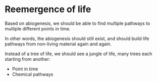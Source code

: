 # Reemergence of life

Based on abiogenesis, we should be able to find multiple pathways to multiple different points in time.

In other words, the abiogenesis should still exist, and should build life pathways from non-living material again and again.

Instead of a tree of life, we should see a jungle of life, many trees each starting from another:

- Point in time
- Chemical pathways